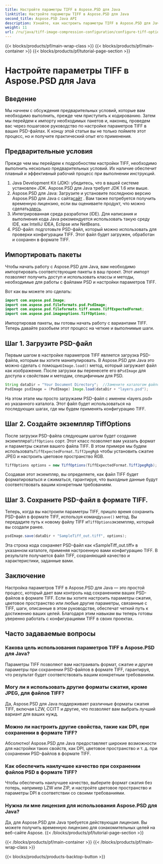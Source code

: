 ```yaml
---
title: Настройте параметры TIFF в Aspose.PSD для Java
linktitle: Настройте параметры TIFF в Aspose.PSD для Java
second_title: Aspose.PSD Java API
description: Узнайте, как настроить параметры TIFF в Aspose.PSD для Java, с помощью пошагового руководства. Научитесь манипулировать изображениями, сохраняя PSD-файлы в формате TIFF высокого качества.
weight: 11
url: /ru/java/tiff-image-compression-configuration/configure-tiff-options/
---
```


{{< blocks/products/pf/main-wrap-class >}}
{{< blocks/products/pf/main-container >}}
{{< blocks/products/pf/tutorial-page-section >}}

# Настройте параметры TIFF в Aspose.PSD для Java

## Введение

Мы начнем с обсуждения предварительных условий, которые вам необходимо выполнить, прежде чем приступить к кодированию. Затем мы перейдем к импорту необходимых пакетов и, наконец, проведем вас через пошаговое руководство по настройке параметров TIFF в ваших PSD-файлах. К концу этой статьи вы не только поймете этот процесс, но и получите практический опыт его применения.

## Предварительные условия

Прежде чем мы перейдем к подробностям настройки TIFF, необходимо выполнить несколько предварительных условий. Их наличие обеспечит плавный и эффективный рабочий процесс при выполнении инструкций.

1. Java Development Kit (JDK): убедитесь, что в вашей системе установлен JDK. Aspose.PSD для Java требует JDK 1.6 или выше.
2.  Aspose.PSD для Java: Загрузите и установите последнюю версию Aspose.PSD для Java с сайта[сайт](https://releases.aspose.com/psd/java/) . Вам также потребуется получить временную лицензию, если вы оцениваете продукт, что можно сделать[здесь](https://purchase.aspose.com/temporary-license/).
3. Интегрированная среда разработки (IDE). Для написания и выполнения кода Java рекомендуется использовать такую среду IDE, как IntelliJ IDEA, Eclipse или NetBeans.
4. PSD-файл: подготовьте PSD-файл, который можно использовать для проверки конфигурации TIFF. Этот файл будет загружен, обработан и сохранен в формате TIFF.

## Импортировать пакеты

Чтобы начать работу с Aspose.PSD для Java, вам необходимо импортировать соответствующие пакеты в ваш проект. Этот импорт позволяет получить доступ и использовать классы и методы, необходимые для работы с файлами PSD и настройки параметров TIFF.

Вот как вы можете это сделать:

```java
import com.aspose.psd.Image;
import com.aspose.psd.fileformats.psd.PsdImage;
import com.aspose.psd.fileformats.tiff.enums.TiffExpectedFormat;
import com.aspose.psd.imageoptions.TiffOptions;
```

Импортировав пакеты, вы готовы начать работу с вариантами TIFF. Теперь давайте разобьем этот процесс на четкие и выполнимые шаги.

## Шаг 1. Загрузите PSD-файл

 Первым шагом в настройке параметров TIFF является загрузка PSD-файла, которым вы хотите манипулировать. В Aspose.PSD для Java это можно сделать с помощью`Image.load()` метод, который загружает файл как изображение. После загрузки вы перенесете его в`PsdImage` для доступа к свойствам и методам, специфичным для PSD.

```java
String dataDir = "Your Document Directory";  //Замените каталогом файлов
PsdImage psdImage = (PsdImage) Image.load(dataDir + "layers.psd");
```

На этом этапе мы просто загружаем PSD-файл с именем «layers.psd» из указанного каталога. Этот файл будет использоваться на последующих шагах, где мы будем применять конфигурацию TIFF.

## Шаг 2. Создайте экземпляр TiffOptions

 После загрузки PSD-файла следующим шагом будет создание экземпляра`TiffOptions` сорт. Этот класс позволяет вам указать формат и параметры сжатия вашего файла TIFF. В этом примере мы будем использовать`TiffExpectedFormat.TiffJpegRgb` чтобы установить сжатие JPEG и настроить цветовое пространство RGB.

```java
TiffOptions options = new TiffOptions(TiffExpectedFormat.TiffJpegRgb);
```

Создавая этот экземпляр, вы определяете, как файл TIFF будет форматироваться и сжиматься, гарантируя, что выходные данные будут соответствовать вашим конкретным требованиям.

## Шаг 3. Сохраните PSD-файл в формате TIFF.

 Теперь, когда вы настроили параметры TIFF, пришло время сохранить PSD-файл в формате TIFF, используя команду`save()` метод. Вы передадите путь к новому файлу TIFF и`TiffOptions`экземпляр, который вы создали ранее.

```java
psdImage.save(dataDir + "SampleTiff_out.tiff", options);
```

Эта строка кода сохраняет PSD-файл как «SampleTiff_out.tiff» в указанном каталоге, применяя настроенную вами конфигурацию TIFF. В результате получается файл TIFF, сохраняющий качество и характеристики, заданные вами.

## Заключение

Настройка параметров TIFF в Aspose.PSD для Java — это простой процесс, который дает вам контроль над сохранением ваших PSD-файлов в формате TIFF. Если вы хотите настроить параметры сжатия, цветовое пространство или любые другие параметры, связанные с TIFF, шаги, описанные в этом руководстве, обеспечат четкий путь к достижению ваших целей. Благодаря этим навыкам вы теперь готовы уверенно работать с конфигурациями TIFF в своих проектах.

## Часто задаваемые вопросы

### Какова цель использования параметров TIFF в Aspose.PSD для Java?
Параметры TIFF позволяют вам настраивать формат, сжатие и другие параметры при сохранении PSD-файлов в формате TIFF, гарантируя, что результат будет соответствовать вашим конкретным требованиям.

### Могу ли я использовать другие форматы сжатия, кроме JPEG, для файлов TIFF?
Да, Aspose.PSD для Java поддерживает различные форматы сжатия TIFF, включая LZW, CCITT и другие, что позволяет вам выбрать лучший вариант для ваших нужд.

### Можно ли настроить другие свойства, такие как DPI, при сохранении в формате TIFF?
Абсолютно! Aspose.PSD для Java предоставляет широкие возможности для настройки таких свойств, как DPI, цветовое пространство и т. д. при сохранении PSD-файлов в формате TIFF.

### Как обеспечить наилучшее качество при сохранении файлов PSD в формате TIFF?
Чтобы обеспечить наилучшее качество, выберите формат сжатия без потерь, например LZW или ZIP, и настройте цветовое пространство и параметры DPI в соответствии со своими требованиями.

### Нужна ли мне лицензия для использования Aspose.PSD для Java?
Да, для Aspose.PSD для Java требуется действующая лицензия. Вы можете получить временную лицензию для ознакомительных целей на веб-сайте Aspose.
{{< /blocks/products/pf/tutorial-page-section >}}

{{< /blocks/products/pf/main-container >}}
{{< /blocks/products/pf/main-wrap-class >}}

{{< blocks/products/products-backtop-button >}}
